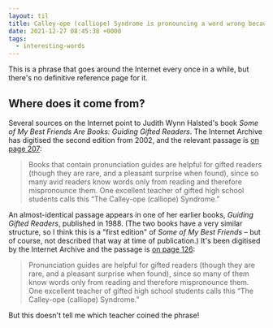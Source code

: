 ```yaml
---
layout: til
title: Calley-ope (calliope) Syndrome is pronouncing a word wrong because you’ve only ever read it on the page
date: 2021-12-27 08:45:38 +0000
tags:
  - interesting-words
---
```

This is a phrase that goes around the Internet every once in a while, but there's no definitive reference page for it.

## Where does it come from?

Several sources on the Internet point to Judith Wynn Halsted's book *Some of My Best Friends Are Books: Guiding Gifted Readers*.
The Internet Archive has digitised the second edition from 2002, and the relevant passage is [on page 207](https://archive.org/details/someofmybestfrie00hals/page/206/mode/2up?q=syndrome):

> Books that contain pronunciation guides are helpful for gifted readers (though they are rare, and a pleasant surprise when found), since so many avid readers know words only from reading and therefore mispronounce them. One excellent teacher of gifted high school students calls this “The Calley-ope (calliope) Syndrome.”

An almost-identical passage appears in one of her earlier books, *Guiding Gifted Readers*, published in 1988.
(The two books have a very similar structure, so I think this is a "first edition" of *Some of My Best Friends* – but of course, not described that way at time of publication.)
It's been digitised by the Internet Archive and the passage is [on page 126](https://archive.org/details/guidinggiftedrea0000hals/page/126/mode/2up?q=calliope):

> Pronunciation guides are helpful for gifted readers (though they are rare, and a pleasant surprise when found), since so many of them know words only from reading and therefore mispronounce them. One excellent teacher of gifted high school students calls this “The Calley-ope (calliope) Syndrome.”

But this doesn't tell me which teacher coined the phrase!
